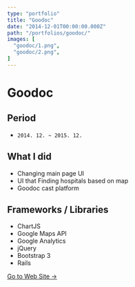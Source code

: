```yaml
---
type: "portfolio"
title: "Goodoc"
date: "2014-12-01T00:00:00.000Z"
path: "/portfolios/goodoc/"
images: [
  "goodoc/1.png",
  "goodoc/2.png",
]
---
```


# Goodoc

## Period
- `2014. 12. ~ 2015. 12.`

## What I did
- Changing main page UI
- UI that Finding hospitals based on map
- Goodoc cast platform

## Frameworks / Libraries
- ChartJS
- Google Maps API
- Google Analytics
- jQuery
- Bootstrap 3
- Rails

[Go to Web Site →](http://www.goodoc.co.kr)

